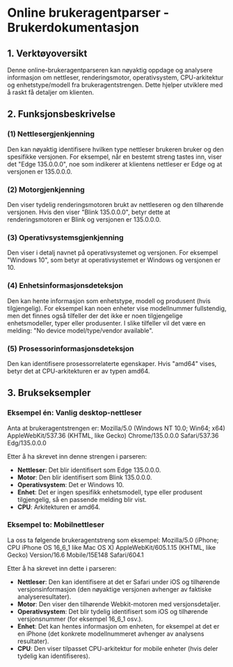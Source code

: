 # Online brukeragentparser - Brukerdokumentasjon

## 1. Verktøyoversikt

Denne online-brukeragentparseren kan nøyaktig oppdage og analysere informasjon om nettleser, renderingsmotor, operativsystem, CPU-arkitektur og enhetstype/modell fra brukeragentstrengen. Dette hjelper utviklere med å raskt få detaljer om klienten.

## 2. Funksjonsbeskrivelse

### (1) Nettlesergjenkjenning

Den kan nøyaktig identifisere hvilken type nettleser brukeren bruker og den spesifikke versjonen. For eksempel, når en bestemt streng tastes inn, viser det "Edge 135.0.0.0", noe som indikerer at klientens nettleser er Edge og at versjonen er 135.0.0.0.

### (2) Motorgjenkjenning

Den viser tydelig renderingsmotoren brukt av nettleseren og den tilhørende versjonen. Hvis den viser "Blink 135.0.0.0", betyr dette at renderingsmotoren er Blink og versjonen er 135.0.0.0.

### (3) Operativsystemsgjenkjenning

Den viser i detalj navnet på operativsystemet og versjonen. For eksempel "Windows 10", som betyr at operativsystemet er Windows og versjonen er 10.

### (4) Enhetsinformasjonsdeteksjon

Den kan hente informasjon som enhetstype, modell og produsent (hvis tilgjengelig). For eksempel kan noen enheter vise modellnummer fullstendig, men det finnes også tilfeller der det ikke er noen tilgjengelige enhetsmodeller, typer eller produsenter. I slike tilfeller vil det være en melding: "No device model/type/vendor available".

### (5) Prosessorinformasjonsdeteksjon

Den kan identifisere prosessorrelaterte egenskaper. Hvis "amd64" vises, betyr det at CPU-arkitekturen er av typen amd64.

## 3. Brukseksempler

### Eksempel én: Vanlig desktop-nettleser

Anta at brukeragentstrengen er:
Mozilla/5.0 (Windows NT 10.0; Win64; x64) AppleWebKit/537.36 (KHTML, like Gecko) Chrome/135.0.0.0 Safari/537.36 Edg/135.0.0.0

Etter å ha skrevet inn denne strengen i parseren:

  * **Nettleser**: Det blir identifisert som Edge 135.0.0.0.
  * **Motor**: Den blir identifisert som Blink 135.0.0.0.
  * **Operativsystem**: Det er Windows 10.
  * **Enhet**: Det er ingen spesifikk enhetsmodell, type eller produsent tilgjengelig, så en passende melding blir vist.
  * **CPU**: Arkitekturen er amd64.

### Eksempel to: Mobilnettleser

La oss ta følgende brukeragentstreng som eksempel:
Mozilla/5.0 (iPhone; CPU iPhone OS 16_6_1 like Mac OS X) AppleWebKit/605.1.15 (KHTML, like Gecko) Version/16.6 Mobile/15E148 Safari/604.1

Etter å ha skrevet inn dette i parseren:

  * **Nettleser**: Den kan identifisere at det er Safari under iOS og tilhørende versjonsinformasjon (den nøyaktige versjonen avhenger av faktiske analyseresultater).
  * **Motor**: Den viser den tilhørende Webkit-motoren med versjonsdetaljer.
  * **Operativsystem**: Det blir tydelig identifisert som iOS og tilhørende versjonsnummer (for eksempel 16_6_1 osv.).
  * **Enhet**: Det kan hentes informasjon om enheten, for eksempel at det er en iPhone (det konkrete modellnummeret avhenger av analysens resultater).
  * **CPU**: Den viser tilpasset CPU-arkitektur for mobile enheter (hvis deler tydelig kan identifiseres).